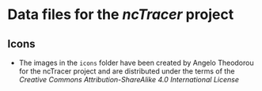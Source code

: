 # Data files for the *ncTracer* project

## Icons

- The images in the `icons` folder have been created by Angelo Theodorou for the ncTracer project and are distributed under the terms of the *Creative Commons Attribution-ShareAlike 4.0 International License*
